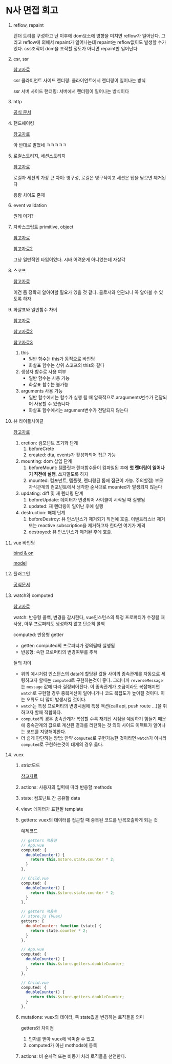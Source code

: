 # N사 면접 회고

1. reflow, repaint

   랜더 트리를 구성하고 난 이후에 dom요소에 영향을 미치면 reflow가 일어난다. 그리고 reflow에 의해서 repaint가 일어나는데 repaint는 reflow없이도 발생할 수가 있다. css조작이 dom을 조작할 정도가 아니면 repaint만 일어난다

2. csr, ssr

   [참고자료](https://velog.io/@ru_bryunak/SPA-%EC%82%AC%EC%9A%A9%EC%97%90%EC%84%9C%EC%9D%98-SSR%EA%B3%BC-CSR)

   csr 클라이언트 사이드 랜더링: 클라이언트에서 랜더링이 일어나는 방식

   ssr 서버 사이드 랜더링: 서버에서 랜더링이 일어나는 방식이다

3. http

   [공식 문서](https://developer.mozilla.org/ko/docs/Web/HTTP/Overview)

4. 핸드쉐이킹

   [참고자료](https://mindnet.tistory.com/entry/%EB%84%A4%ED%8A%B8%EC%9B%8C%ED%81%AC-%EC%89%BD%EA%B2%8C-%EC%9D%B4%ED%95%B4%ED%95%98%EA%B8%B0-22%ED%8E%B8-TCP-3-WayHandshake-4-WayHandshake)

   아 반대로 말했네 ㅋㅋㅋㅋㅋ

5. 로컬스토리지, 세션스토리지

   [참고자료](https://www.zerocho.com/category/HTML&DOM/post/5918515b1ed39f00182d3048)

   로컬과 세션의 가장 큰 차이: 영구성, 로컬은 영구적이고 세션은 탭을 닫으면 제거된다

   용량 차이도 존재

6. event validation

   뭔데 이거?

7. 자바스크립트 primitive, object

   [참고자료](https://ddalpange.github.io/2017/10/03/js-immutable-mutable/)

   [참고자료2](https://developer.mozilla.org/ko/docs/Glossary/Primitive)

   그냥 일반적인 타입이었다. 시바 어려운게 아니었는데 자살각

8. 스코프

   [참고자료](https://www.nextree.co.kr/p7363/)

   이건 좀 정확히 알아야할 필요가 있을 것 같다. 클로저와 연관되니 꼭 알아볼 수 있도록 하자

9. 화살표와 일반함수 차이

   [참고자료](https://shinsangeun.github.io/categories/Nodejs/arrow-function)

   [참고자료2](https://poiemaweb.com/es6-arrow-function)

   [참고자료3](https://poiemaweb.com/js-this)

   1. this
      - 일반 함수는 this가 동적으로 바인딩
      - 화살표 함수는 상위 스코프의 this와 같다
   2. 생성자 함수로 사용 여부
      - 일반 함수는 사용 가능
      - 화살표 함수는 불가능
   3. arguments 사용 가능
      - 일반 함수에서는 함수가 실행 될 때 암묵적으로 araguments변수가 전달되어 사용할 수 있습니다
      - 화살표 함수에서는 argument변수가 전달되지 않는다

10. 뷰 라이플사이클

    [참고자료](https://medium.com/witinweb/vue-js-%EB%9D%BC%EC%9D%B4%ED%94%84%EC%82%AC%EC%9D%B4%ED%81%B4-%EC%9D%B4%ED%95%B4%ED%95%98%EA%B8%B0-7780cdd97dd4)

    1. cretion: 컴포넌트 초기화 단계
       1. beforeCrete
       2. created: dta, events가 활성화되어 접근 가능
    2. mounting: dom 삽입 단계
       1. beforeMount: 템플릿과 렌더함수들이 컴파일된 후에 **첫 렌더링이 일어나기 직전에 실행**, 쓰지말도록 하자
       2. mounted: 컴포넌트, 템플릿, 렌더링된 돔에 접근이 가능. 주의할점) 부모자식관계의 컴포넌트에서 생각한 순서대로 mounted가 발생되지 않는다
    3. updating: diff 및 재 렌더링 단계
       1. beforeUpdate: 데이터가 변경되어 사이클이 시작될 때 실행됨
       2. updated: 재 렌더링이 일어난 후에 실행
    4. destruction: 해체 단계
       1. beforeDestroy: 뷰 인스턴스가 제거되기 직전에 호출. 이벤트리스너 제거 또는 reactive subscription을 제거하고자 한다면 여기가 제격
       2. destroyed: 뷰 인스턴스가 제거된 후에 호출.

11. vue 바인딩

    [bind & on](https://kr.vuejs.org/v2/guide/syntax.html)

    [model](https://kr.vuejs.org/v2/guide/forms.html)

12. 플러그인

    [공식문서](https://kr.vuejs.org/v2/guide/plugins.html)

13. watch와 computed

    [참고자료](https://jeongwooahn.medium.com/vue-js-watch%EC%99%80-computed-%EC%9D%98-%EC%B0%A8%EC%9D%B4%EC%99%80-%EC%82%AC%EC%9A%A9%EB%B2%95-e2edce37ec34)

    watch: 반응형 콜백, 변경을 감시한다, vue인스턴스의 특정 프로퍼티가 수정될 때 사용, 아무 프로퍼티도 생성하지 않고 단순히 콜백

    computed: 반응형 getter

    - getter: computed의 프로퍼티가 정의될때 실행됨
    - 반응형: 속한 프로퍼티의 변경여부를 추적

    둘의 차이

    - 위의 예시처럼 인스턴스의 data에 할당된 값들 사이의 종속관계를 자동으로 세팅하고자 할때는 `computed`로 구현하는것이 좋다. 그러니까 `reverseMessage` 는 `message` 값에 따라 결정되어진다. 이 종속관계가 조금이라도 복잡해지면 `watch`로 구현할 경우 중복계산이 일어나거나 코드 복잡도가 높아질 것이다. 이는 오류도 더 많이 발생시킬 것이다.
    - `watch`는 특정 프로퍼티의 변경시점에 특정 액션(call api, push route …)을 취하고자 할때 적합하다.
    - `computed`의 경우 종속관계가 복잡할 수록 재계산 시점을 예상하기 힘들기 때문에 종속관계의 값으로 계산된 결과를 리턴하는 것 외의 사이드 이펙트가 일어나는 코드를 지양해야한다.
    - 더 쉽게 판단하는 방법: 만약 `computed`로 구현가능한 것이라면 `watch`가 아니라 `computed`로 구현하는것이 대게의 경우 옳다.

14. vuex

    1. strict모드

       [참고자료](https://vuex.vuejs.org/kr/guide/strict.html)

    2. actions: 사용자의 입력에 따라 반응할 methods

    3. state: 컴포넌트 간 공유할 data

    4. view: 데이터가 표현될 template

    5. getters: vuex의 데이터를 접근할 때 중복된 코드를 반복호출하게 되는 것

       예제코드

       ```javascript
       // getters 적용전
       // App.vue
       computed: {
         doubleCounter() {
           return this.$store.state.counter * 2;
         }
       },
       
       // Child.vue
       computed: {
         doubleCounter() {
           return this.$store.state.counter * 2;
         }
       },
       ```

       ```javascript
       // getters 적용후
       // store.js (Vuex)
       getters: {
         doubleCounter: function (state) {
           return state.counter * 2;
         }
       },
       
       // App.vue
       computed: {
         doubleCounter() {
           return this.$store.getters.doubleCounter;
         }
       },
       
       // Child.vue
       computed: {
         doubleCounter() {
           return this.$store.getters.doubleCounter;
         }
       },
       ```

    6. mutations: vuex의 데이터, 즉 state값을 변경하는 로직들을 의미

       getters와 차이점

       1. 인자를 받아 vuex에 넉며줄 수 있고
       2. computed가 아닌 mothods에 등록

    7. actions: 비 순차적 또는 비동기 처리 로직들을 선언한다.